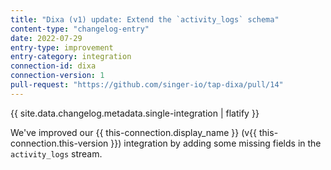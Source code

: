 ```yaml
---
title: "Dixa (v1) update: Extend the `activity_logs` schema"
content-type: "changelog-entry"
date: 2022-07-29
entry-type: improvement
entry-category: integration
connection-id: dixa
connection-version: 1
pull-request: "https://github.com/singer-io/tap-dixa/pull/14"
---
```

{{ site.data.changelog.metadata.single-integration | flatify }}

We've improved our {{ this-connection.display_name }} (v{{ this-connection.this-version }}) integration by adding some missing fields in the `activity_logs` stream.